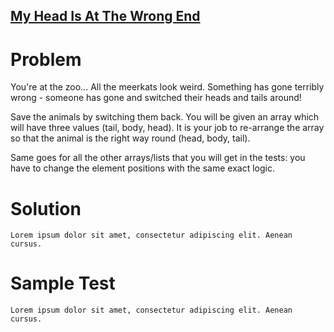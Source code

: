 ## [My Head Is At The Wrong End](https://www.codewars.com/kata/56f699cd9400f5b7d8000b55)

# Problem

You're at the zoo... All the meerkats look weird. Something has gone terribly wrong - someone has gone and switched their heads and tails around!

Save the animals by switching them back. You will be given an array which will have three values (tail, body, head). It is your job to re-arrange the array so that the animal is the right way round (head, body, tail).

Same goes for all the other arrays/lists that you will get in the tests: you have to change the element positions with the same exact logic.

# Solution
```
Lorem ipsum dolor sit amet, consectetur adipiscing elit. Aenean cursus.
```
# Sample Test
```
Lorem ipsum dolor sit amet, consectetur adipiscing elit. Aenean cursus.
```
